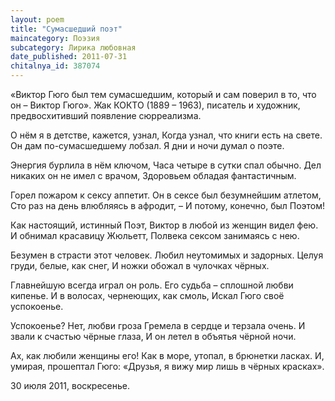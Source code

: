 ```yaml
---
layout: poem
title: "Сумасшедший поэт"
maincategory: Поэзия
subcategory: Лирика любовная
date_published: 2011-07-31
chitalnya_id: 387074
---
```




«Виктор Гюго был тем сумасшедшим, который и сам поверил в то, что он –  Виктор Гюго».
     Жак КОКТО (1889 – 1963), писатель и художник, предвосхитивший появление сюрреализма.

О нём я в детстве, кажется, узнал,
Когда узнал, что книги есть на свете.
Он дам по-сумасшедшему лобзал.
Я дни и ночи думал о поэте.

Энергия бурлила в нём ключом,
Часа четыре в сутки спал обычно.
Дел никаких он не имел с врачом,
Здоровьем обладая фантастичным.

Горел пожаром к сексу аппетит.
Он в сексе был безумнейшим атлетом,
Сто раз на день влюбляясь в афродит, – 
И потому, конечно, был Поэтом!

Как настоящий, истинный Поэт,
Виктор в любой из женщин видел фею.
И обнимал красавицу Жюльетт,
Полвека сексом занимаясь с нею.

Безумен в страсти этот человек.
Любил неутомимых и задорных.
Целуя груди, белые, как снег,
И ножки обожал в чулочках чёрных.

Главнейшую всегда играл он роль.
Его судьба – сплошной любви кипенье.
И в волосах, чернеющих, как смоль,
Искал Гюго своё успокоенье.

Успокоенье? Нет, любви гроза
Гремела в сердце и терзала очень.
И звали к счастью чёрные глаза,
И он летел в объятья чёрной ночи.

Ах, как любили женщины его!
Как в море, утопал, в брюнетки ласках.
И, умирая, прошептал Гюго:
«Друзья, я вижу мир лишь в чёрных красках».

30 июля 2011, воскресенье.






